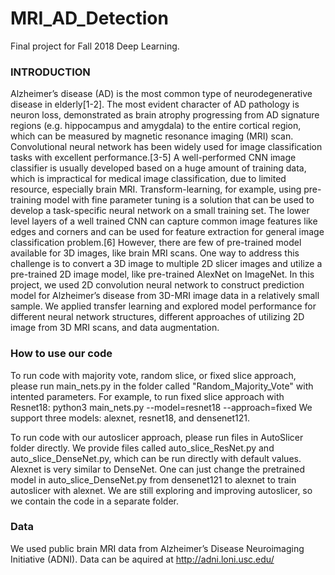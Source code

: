 # MRI_AD_Detection
Final project for Fall 2018 Deep Learning.

### INTRODUCTION
Alzheimer’s disease (AD) is the most common type of neurodegenerative disease in elderly[1-2]. The most evident character of AD pathology is neuron loss, demonstrated as brain atrophy progressing from AD signature regions (e.g. hippocampus and amygdala) to the entire cortical region, which can be measured by magnetic resonance imaging (MRI) scan. 
Convolutional neural network has been widely used for image classification tasks with excellent performance.[3-5] A well-performed CNN image classifier is usually developed based on a huge amount of training data, which is impractical for medical image classification, due to limited resource, especially brain MRI. Transform-learning, for example, using pre-training model with fine parameter tuning is a solution that can be used to develop a task-specific neural network on a small training set. The lower level layers of a well trained CNN can capture common image features like edges and corners and can be used for feature extraction for general image classification problem.[6] However, there are few of pre-trained model available for 3D images, like brain MRI scans. One way to address this challenge is to convert a 3D image to multiple 2D slicer images and utilize a pre-trained 2D image model, like pre-trained AlexNet on ImageNet.
In this project, we used 2D convolution neural network to construct prediction model for Alzheimer’s disease from 3D-MRI image data in a relatively small sample. We applied transfer learning and explored model performance for different neural network structures, different approaches of utilizing 2D image from 3D MRI scans, and data augmentation.

### How to use our code
To run code with majority vote, random slice, or fixed slice approach, please run main_nets.py in the folder called "Random_Majority_Vote" with intented parameters. 
For example, to run fixed slice approach with Resnet18:
python3 main_nets.py --model=resnet18 --approach=fixed
We support three models: alexnet, resnet18, and densenet121. 

To run code with our autoslicer approach, please run files in AutoSlicer folder directly.
We provide files called auto_slice_ResNet.py and auto_slice_DenseNet.py, which can be run directly with default values.
Alexnet is very similar to DenseNet. One can just change the pretrained model in auto_slice_DenseNet.py from densenet121 to alexnet to train autoslicer with alexnet. 
We are still exploring and improving autoslicer, so we contain the code in a separate folder.

### Data

We used public brain MRI data from Alzheimer’s Disease Neuroimaging Initiative (ADNI). Data can be aquired at http://adni.loni.usc.edu/
